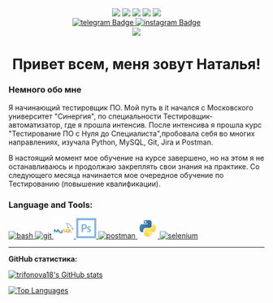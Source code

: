 
<div id="header" align="center">
<img src="https://media.giphy.com/media/v1.Y2lkPTc5MGI3NjExYThjM3lsbnV5dno4MWJ4N3ZxMmU4dmsyc2RwOTZ6enNtNDRpYzNvNSZlcD12MV9pbnRlcm5hbF9naWZfYnlfaWQmY3Q9cw/5ZXA1Gb4uleV1nHVhF/giphy.gif" width="170"/>
<img src="https://media.giphy.com/media/v1.Y2lkPTc5MGI3NjExYThjM3lsbnV5dno4MWJ4N3ZxMmU4dmsyc2RwOTZ6enNtNDRpYzNvNSZlcD12MV9pbnRlcm5hbF9naWZfYnlfaWQmY3Q9cw/5ZXA1Gb4uleV1nHVhF/giphy.gif" width="170"/>
<img src="https://media.giphy.com/media/v1.Y2lkPTc5MGI3NjExYThjM3lsbnV5dno4MWJ4N3ZxMmU4dmsyc2RwOTZ6enNtNDRpYzNvNSZlcD12MV9pbnRlcm5hbF9naWZfYnlfaWQmY3Q9cw/5ZXA1Gb4uleV1nHVhF/giphy.gif" width="170"/>
<img src="https://media.giphy.com/media/v1.Y2lkPTc5MGI3NjExYThjM3lsbnV5dno4MWJ4N3ZxMmU4dmsyc2RwOTZ6enNtNDRpYzNvNSZlcD12MV9pbnRlcm5hbF9naWZfYnlfaWQmY3Q9cw/5ZXA1Gb4uleV1nHVhF/giphy.gif" width="170"/>
<img src="https://media.giphy.com/media/v1.Y2lkPTc5MGI3NjExYThjM3lsbnV5dno4MWJ4N3ZxMmU4dmsyc2RwOTZ6enNtNDRpYzNvNSZlcD12MV9pbnRlcm5hbF9naWZfYnlfaWQmY3Q9cw/5ZXA1Gb4uleV1nHVhF/giphy.gif" width="170"/>

</div>
<div id="badges" align="center">
  <a href="https://t.me/nata_trifonova">
    <img src="https://img.shields.io/badge/telegram-blue?style=for-the-badge&logo=telegram&logoColor=white" alt="telegram Badge"/>
  </a>
  <a href="https://www.instagram.com/consciousness_n?utm_source=qr">
    <img src="https://img.shields.io/badge/instagram-red?style=for-the-badge&logo=instagram&logoColor=white" alt="instagram Badge"/>
  </a>  
</div>

<div id="header" align="center">
<img src="https://komarev.com/ghpvc/?username=trifonova18&style=flat-square&color=blue" align="center"/>
</div>
<div id="header" align="center">
<h1>
  Привет всем, меня зовут Наталья! 
</h1> 
</div>
<h3>
Немного обо мне
</h3>
Я начинающий тестировщик ПО. Мой путь в it начался с Московского университет "Синергия", по специальности Тестировщик-автоматизатор, где я прошла интенсив.
После интенсива я прошла курс "Тестирование ПО с Нуля до Специалиста",пробовала себя во многих направлениях, изучала Python, MySQL, Git, Jira и Postman. 

В настоящий момент мое обучение на курсе завершено, но на этом я не останавливаюсь и продолжаю закреплять свои знания на практике. Со следующего месяца начинается мое очередное обучение по Тестированию (повышение квалификации). 

<h3 align="left">Language and Tools:</h3>
<p align="left"> <a href="https://www.gnu.org/software/bash/" target="_blank" rel="noreferrer"> <img src="https://www.vectorlogo.zone/logos/gnu_bash/gnu_bash-icon.svg" alt="bash" width="40" height="40"/> </a> <a href="https://git-scm.com/" target="_blank" rel="noreferrer"> <img src="https://www.vectorlogo.zone/logos/git-scm/git-scm-icon.svg" alt="git" width="40" height="40"/> </a> <a href="https://www.mysql.com/" target="_blank" rel="noreferrer"> <img src="https://raw.githubusercontent.com/devicons/devicon/master/icons/mysql/mysql-original-wordmark.svg" alt="mysql" width="40" height="40"/> </a> <a href="https://www.photoshop.com/en" target="_blank" rel="noreferrer"> <img src="https://raw.githubusercontent.com/devicons/devicon/master/icons/photoshop/photoshop-line.svg" alt="photoshop" width="40" height="40"/> </a> <a href="https://postman.com" target="_blank" rel="noreferrer"> <img src="https://www.vectorlogo.zone/logos/getpostman/getpostman-icon.svg" alt="postman" width="40" height="40"/> </a> <a href="https://www.python.org" target="_blank" rel="noreferrer"> <img src="https://raw.githubusercontent.com/devicons/devicon/master/icons/python/python-original.svg" alt="python" width="40" height="40"/> </a> <a href="https://www.selenium.dev" target="_blank" rel="noreferrer"> <img src="https://raw.githubusercontent.com/detain/svg-logos/780f25886640cef088af994181646db2f6b1a3f8/svg/selenium-logo.svg" alt="selenium" width="40" height="40"/> </a></p>

---

<b>GitHub статистика:</b>

<a href="http://www.github.com/trifonova18"><img src="https://github-readme-stats.vercel.app/api?username=trifonova18&show_icons=true&hide=&count_private=true&title_color=22c55e&text_color=ffffff&icon_color=22c55e&bg_color=312e81&hide_border=true&show_icons=true" alt="trifonova18's GitHub stats" /></a>

<a href="https://github.com/trifonova18" align="left"><img src="https://github-readme-stats.vercel.app/api/top-langs/?username=trifonova18&langs_count=10&title_color=22c55e&text_color=ffffff&icon_color=22c55e&bg_color=312e81&hide_border=true&locale=en&custom_title=Top%20%Languages" alt="Top Languages" /></a>  






